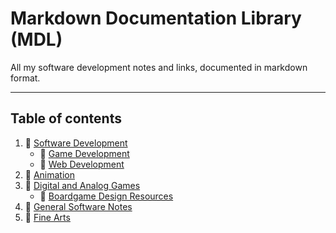 # Markdown Documentation Library (MDL)

All my software development notes and links, documented in markdown format.

---

## Table of contents

1. :open_file_folder: [Software Development](development-docs/)
   - :file_folder: [Game Development](development-docs/game-development/)
   - :file_folder: [Web Development](development-docs/web-development/)
2. :file_folder: [Animation](animation-docs)
3. :open_file_folder: [Digital and Analog Games](digital-and-analog-game-docs/)
   - :file_folder: [Boardgame Design Resources](digital-and-analog-game-docs/boardgame-design-resources/) 
4. :file_folder: [General Software Notes](general-software-docs/)
5. :file_folder: [Fine Arts](fine-art-docs/)
